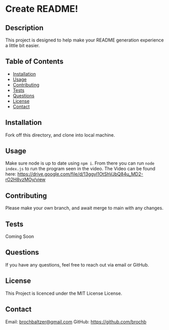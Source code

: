 
  # Create README!

  ## Description
  This project is designed to help make your README generation experience a little bit easier.

  ## Table of Contents
  - [Installation](#installation)
  - [Usage](#usage)
  - [Contributing](#contributing)
  - [Tests](#tests)
  - [Questions](#questions)
  - [License](#license)
  - [Contact](#contact)

  ## Installation
  Fork off this directory, and clone into local machine.

  ## Usage
  Make sure node is up to date using ```npm i```. From there you can run ```node index.js``` to run the program seen in the video.
  The Video can be found here: https://drive.google.com/file/d/13ggyl1OtShVJbQ84u_MD2-rO2H8vzMOy/view

  ## Contributing
  Please make your own branch, and await merge to main with any changes.

  ## Tests
  Coming Soon

  ## Questions
  If you have any questions, feel free to reach out via email or GitHub.

  ## License
  This Project is licenced under the MIT License License.

  ## Contact
  Email: brochbaltzer@gmail.com
  GitHub: https://github.com/brochb
  